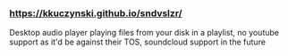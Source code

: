 ### https://kkuczynski.github.io/sndvslzr/

Desktop audio player playing files from your disk in a playlist, no youtube support as it'd be against their TOS, soundcloud support in the future
